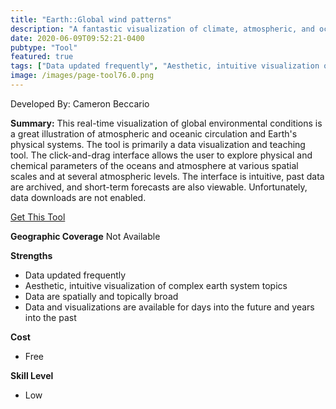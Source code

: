 ```yaml
---
title: "Earth::Global wind patterns"
description: "A fantastic visualization of climate, atmospheric, and oceanic data for educational purposes."
date: 2020-06-09T09:52:21-0400
pubtype: "Tool"
featured: true
tags: ["Data updated frequently", "Aesthetic, intuitive visualization of complex earth system topics", "Data are spatially and topically broad", "Data and visualizations are available for days into the future and years into the past"]
image: /images/page-tool76.0.png
---
```

Developed By: Cameron Beccario

**Summary:** This real-time visualization of global environmental conditions is a great illustration of atmospheric and oceanic circulation and Earth's physical systems. The tool is primarily a data visualization and teaching tool. The click-and-drag interface allows the user to explore physical and chemical parameters of the oceans and atmosphere at various spatial scales and at several atmospheric levels. The interface is intuitive, past data are archived, and short-term forecasts are also viewable. Unfortunately, data downloads are not enabled.



<a href="https://earth.nullschool.net/" target="_blank">Get This Tool</a>

__**Geographic Coverage**__
Not Available

__**Strengths**__
-  Data updated frequently
-   Aesthetic, intuitive visualization of complex earth system topics
-   Data are spatially and topically broad
-   Data and visualizations are available for days into the future and years into the past

__**Cost**__
- Free

__**Skill Level**__
- Low

